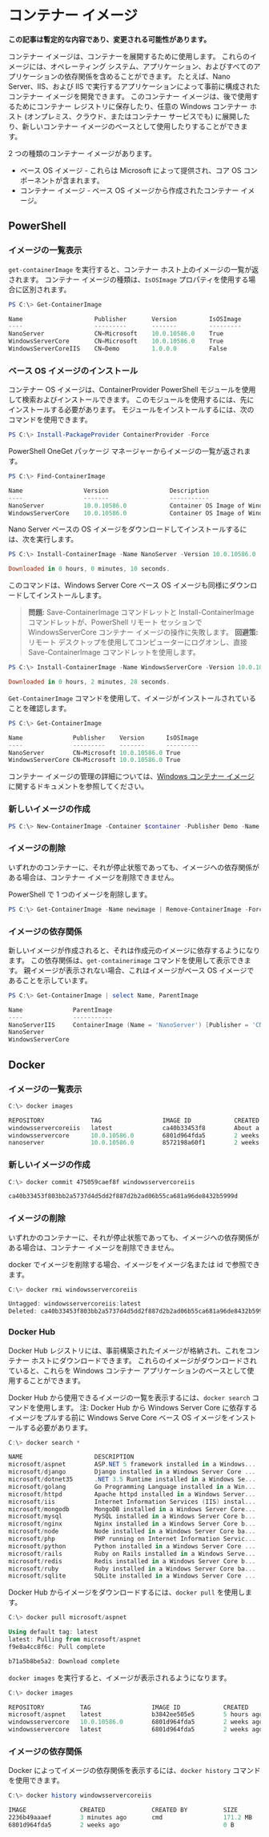 # コンテナー イメージ

**この記事は暫定的な内容であり、変更される可能性があります。**

コンテナー イメージは、コンテナーを展開するために使用します。 これらのイメージには、オペレーティング システム、アプリケーション、およびすべてのアプリケーションの依存関係を含めることができます。 たとえば、Nano Server、IIS、および IIS で実行するアプリケーションによって事前に構成されたコンテナー イメージを開発できます。 このコンテナー イメージは、後で使用するためにコンテナー レジストリに保存したり、任意の Windows コンテナー ホスト (オンプレミス、クラウド、またはコンテナー サービスでも) に展開したり、新しいコンテナー イメージのベースとして使用したりすることができます。

2 つの種類のコンテナー イメージがあります。

- ベース OS イメージ - これらは Microsoft によって提供され、コア OS コンポーネントが含まれます。
- コンテナー イメージ - ベース OS イメージから作成されたコンテナー イメージ。

## PowerShell

### イメージの一覧表示

`get-containerImage` を実行すると、コンテナー ホスト上のイメージの一覧が返されます。 コンテナー イメージの種類は、`IsOSImage` プロパティを使用する場合に区別されます。

```powershell
PS C:\> Get-ContainerImage

Name                    Publisher       Version         IsOSImage
----                    ---------       -------         ---------
NanoServer              CN=Microsoft    10.0.10586.0    True
WindowsServerCore       CN=Microsoft    10.0.10586.0    True
WindowsServerCoreIIS    CN=Demo         1.0.0.0         False
```

### ベース OS イメージのインストール

コンテナー OS イメージは、ContainerProvider PowerShell モジュールを使用して検索およびインストールできます。 このモジュールを使用するには、先にインストールする必要があります。 モジュールをインストールするには、次のコマンドを使用できます。

```powershell
PS C:\> Install-PackageProvider ContainerProvider -Force
```

PowerShell OneGet パッケージ マネージャーからイメージの一覧が返されます。
```powershell
PS C:\> Find-ContainerImage

Name                 Version                 Description
----                 -------                 -----------
NanoServer           10.0.10586.0            Container OS Image of Windows Server 2016 Techn...
WindowsServerCore    10.0.10586.0            Container OS Image of Windows Server 2016 Techn...
```

Nano Server ベースの OS イメージをダウンロードしてインストールするには、次を実行します。

```powershell
PS C:\> Install-ContainerImage -Name NanoServer -Version 10.0.10586.0

Downloaded in 0 hours, 0 minutes, 10 seconds.
```

このコマンドは、Windows Server Core ベース OS イメージも同様にダウンロードしてインストールします。

> **問題:** Save-ContainerImage コマンドレットと Install-ContainerImage コマンドレットが、PowerShell リモート セッションで WindowsServerCore コンテナー イメージの操作に失敗します。 **回避策:** リモート デスクトップを使用してコンピューターにログオンし、直接 Save-ContainerImage コマンドレットを使用します。

```powershell
PS C:\> Install-ContainerImage -Name WindowsServerCore -Version 10.0.10586.0

Downloaded in 0 hours, 2 minutes, 28 seconds.
```

`Get-ContainerImage` コマンドを使用して、イメージがインストールされていることを確認します。

```powershell
PS C:\> Get-ContainerImage

Name              Publisher    Version      IsOSImage
----              ---------    -------      ---------
NanoServer        CN=Microsoft 10.0.10586.0 True
WindowsServerCore CN=Microsoft 10.0.10586.0 True
```
コンテナー イメージの管理の詳細については、[Windows コンテナー イメージ](../management/manage_images.md)に関するドキュメントを参照してください。

### 新しいイメージの作成

```powershell
PS C:\> New-ContainerImage -Container $container -Publisher Demo -Name DemoImage -Version 1.0
```

### イメージの削除

いずれかのコンテナーに、それが停止状態であっても、イメージへの依存関係がある場合は、コンテナー イメージを削除できません。

PowerShell で 1 つのイメージを削除します。

```powershell
PS C:\> Get-ContainerImage -Name newimage | Remove-ContainerImage -Force
```

### イメージの依存関係

新しいイメージが作成されると、それは作成元のイメージに依存するようになります。 この依存関係は、`get-containerimage` コマンドを使用して表示できます。 親イメージが表示されない場合、これはイメージがベース OS イメージであることを示しています。

```powershell
PS C:\> Get-ContainerImage | select Name, ParentImage

Name              ParentImage
----              -----------
NanoServerIIS     ContainerImage (Name = 'NanoServer') [Publisher = 'CN=Microsoft', Version = '10.0.10586.0']
NanoServer
WindowsServerCore
```

## Docker

### イメージの一覧表示

```powershell
C:\> docker images

REPOSITORY             TAG                 IMAGE ID            CREATED              VIRTUAL SIZE
windowsservercoreiis   latest              ca40b33453f8        About a minute ago   44.88 MB
windowsservercore      10.0.10586.0        6801d964fda5        2 weeks ago          0 B
nanoserver             10.0.10586.0        8572198a60f1        2 weeks ago          0 B
```

### 新しいイメージの作成

```powershell
C:\> docker commit 475059caef8f windowsservercoreiis

ca40b33453f803bb2a5737d4d5dd2f887d2b2ad06b55ca681a96de8432b5999d
```

### イメージの削除

いずれかのコンテナーに、それが停止状態であっても、イメージへの依存関係がある場合は、コンテナー イメージを削除できません。

docker でイメージを削除する場合、イメージをイメージ名または id で参照できます。

```powershell
C:\> docker rmi windowsservercoreiis

Untagged: windowsservercoreiis:latest
Deleted: ca40b33453f803bb2a5737d4d5dd2f887d2b2ad06b55ca681a96de8432b5999d
```

### Docker Hub

Docker Hub レジストリには、事前構築されたイメージが格納され、これをコンテナー ホストにダウンロードできます。 これらのイメージがダウンロードされていると、これらを Windows コンテナー アプリケーションのベースとして使用することができます。

Docker Hub から使用できるイメージの一覧を表示するには、`docker search` コマンドを使用します。 注: Docker Hub から Windows Server Core に依存するイメージをプルする前に Windows Serve Core ベース OS イメージをインストールする必要があります。

```powershell
C:\> docker search *

NAME                    DESCRIPTION                                     STARS     OFFICIAL   AUTOMATED
microsoft/aspnet        ASP.NET 5 framework installed in a Windows...   1         [OK]       [OK]
microsoft/django        Django installed in a Windows Server Core ...   1                    [OK]
microsoft/dotnet35      .NET 3.5 Runtime installed in a Windows Se...   1         [OK]       [OK]
microsoft/golang        Go Programming Language installed in a Win...   1                    [OK]
microsoft/httpd         Apache httpd installed in a Windows Server...   1                    [OK]
microsoft/iis           Internet Information Services (IIS) instal...   1         [OK]       [OK]
microsoft/mongodb       MongoDB installed in a Windows Server Core...   1                    [OK]
microsoft/mysql         MySQL installed in a Windows Server Core b...   1                    [OK]
microsoft/nginx         Nginx installed in a Windows Server Core b...   1                    [OK]
microsoft/node          Node installed in a Windows Server Core ba...   1                    [OK]
microsoft/php           PHP running on Internet Information Servic...   1                    [OK]
microsoft/python        Python installed in a Windows Server Core ...   1                    [OK]
microsoft/rails         Ruby on Rails installed in a Windows Serve...   1                    [OK]
microsoft/redis         Redis installed in a Windows Server Core b...   1                    [OK]
microsoft/ruby          Ruby installed in a Windows Server Core ba...   1                    [OK]
microsoft/sqlite        SQLite installed in a Windows Server Core ...   1                    [OK]
```

Docker Hub からイメージをダウンロードするには、`docker pull` を使用します。

```powershell
C:\> docker pull microsoft/aspnet

Using default tag: latest
latest: Pulling from microsoft/aspnet
f9e8a4cc8f6c: Pull complete

b71a5b8be5a2: Download complete
```

`docker images` を実行すると、イメージが表示されるようになります。

```powershell
C:\> docker images

REPOSITORY          TAG                 IMAGE ID            CREATED             VIRTUAL SIZE
microsoft/aspnet    latest              b3842ee505e5        5 hours ago         101.7 MB
windowsservercore   10.0.10586.0        6801d964fda5        2 weeks ago         0 B
windowsservercore   latest              6801d964fda5        2 weeks ago         0 B
```

### イメージの依存関係

Docker によってイメージの依存関係を表示するには、`docker history` コマンドを使用できます。

```powershell
C:\> docker history windowsservercoreiis

IMAGE               CREATED             CREATED BY          SIZE                COMMENT
2236b49aaaef        3 minutes ago       cmd                 171.2 MB
6801d964fda5        2 weeks ago                             0 B
```



